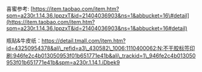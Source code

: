喜蜜参考: [https://item.taobao.com/item.htm?spm=a230r.1.14.36.IppzxT&id=21404036903&ns=1&abbucket=16\#detail](https://item.taobao.com/item.htm?spm=a230r.1.14.36.IppzxT&id=21404036903&ns=1&abbucket=16#detail)

瓶贴&牛皮纸：https://detail.tmall.com/item.htm?id=43250954378&ali\_refid=a3\_430582\_1006:1110400062:N:不干胶标签印刷:946fe2c4b013050953f01b651771e41b&ali\_trackid=1\_946fe2c4b013050953f01b651771e41b&spm=a230r.1.14.1.iDbek9

